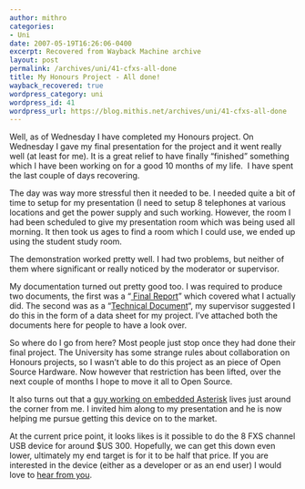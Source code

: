 ```yaml
---
author: mithro
categories:
- Uni
date: 2007-05-19T16:26:06-0400
excerpt: Recovered from Wayback Machine archive
layout: post
permalink: /archives/uni/41-cfxs-all-done
title: My Honours Project - All done!
wayback_recovered: true
wordpress_category: uni
wordpress_id: 41
wordpress_url: https://blog.mithis.net/archives/uni/41-cfxs-all-done
---
```


<div >
<p>Well, as of Wednesday I have completed my Honours project. On Wednesday I gave my final presentation for the project and it went really well (at least for me).  It is a great relief to have finally “finished” something which I have been working on for a good 10 months of my life.  I have spent the last couple of days recovering.</p>
<p>The day was way more stressful then it needed to be. I needed quite a bit of time to setup for my presentation (I need to setup 8 telephones at various locations and get the power supply and such working. However, the room I had been scheduled to give my presentation room which was being used all morning. It then took us ages to find a room which I could use, we ended up using the student study room.</p>
<p>The demonstration worked pretty well. I had two problems, but neither of them where significant or really noticed by the moderator or supervisor.</p>
<p>My documentation turned out pretty good too. I was required to produce two documents, the first was a “<a href="/assets/images/wp-content/uploads/2007/05/final-report-small.pdf" title="Honours Project - Final Report"> Final Report</a>” which covered what I actually did. The second was as a “<a href="/assets/images/wp-content/uploads/2007/05/technical-small.pdf" title="Honours Project - Technical Document">Technical Document</a>“, my supervisor suggested I do this in the form of a data sheet for my project. I’ve attached both the documents here for people to have a look over.</p>
<p>So where do I go from here? Most people just stop once they had done their final project. The University has some strange rules about collaboration on Honours projects, so I wasn’t able to do this project as an piece of Open Source Hardware. Now however that restriction has been lifted, over the next couple of months I hope to move it all to Open Source.</p>
<p>It also turns out that a <a href="http://www.rowetel.com/ucasterisk/index.html">guy working on embedded Asterisk</a> lives just around the corner from me. I invited him along to my presentation and he is now helping me pursue getting this device on to the market.</p>
<p>At the current price point, it looks likes is it possible to do the 8  FXS channel USB device for around $US 300. Hopefully, we can get this down even lower, ultimately my end target is for it to be half that price. If you are interested in the device (either as a developer or as an end user) I would love to <a href="http://web.archive.org/web/20081017054327/mailto:cfxs@mithis.com">hear from you</a>.</p>
</div>